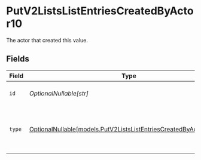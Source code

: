 # PutV2ListsListEntriesCreatedByActor10

The actor that created this value.


## Fields

| Field                                                                                                                        | Type                                                                                                                         | Required                                                                                                                     | Description                                                                                                                  |
| ---------------------------------------------------------------------------------------------------------------------------- | ---------------------------------------------------------------------------------------------------------------------------- | ---------------------------------------------------------------------------------------------------------------------------- | ---------------------------------------------------------------------------------------------------------------------------- |
| `id`                                                                                                                         | *OptionalNullable[str]*                                                                                                      | :heavy_minus_sign:                                                                                                           | An ID to identify the actor.                                                                                                 |
| `type`                                                                                                                       | [OptionalNullable[models.PutV2ListsListEntriesCreatedByActorType10]](../models/putv2listslistentriescreatedbyactortype10.md) | :heavy_minus_sign:                                                                                                           | The type of actor. [Read more information on actor types here](/docs/actors).                                                |